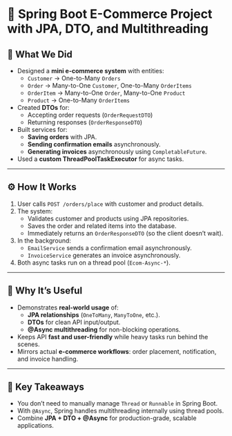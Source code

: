 # 🏪 Spring Boot E-Commerce Project with JPA, DTO, and Multithreading

## 📝 What We Did
- Designed a **mini e-commerce system** with entities:
  - `Customer` → One-to-Many `Orders`
  - `Order` → Many-to-One `Customer`, One-to-Many `OrderItems`
  - `OrderItem` → Many-to-One `Order`, Many-to-One `Product`
  - `Product` → One-to-Many `OrderItems`
- Created **DTOs** for:
  - Accepting order requests (`OrderRequestDTO`)
  - Returning responses (`OrderResponseDTO`)
- Built services for:
  - **Saving orders** with JPA.
  - **Sending confirmation emails** asynchronously.
  - **Generating invoices** asynchronously using `CompletableFuture`.
- Used a **custom ThreadPoolTaskExecutor** for async tasks.

---

## ⚙️ How It Works
1. User calls `POST /orders/place` with customer and product details.
2. The system:
   - Validates customer and products using JPA repositories.
   - Saves the order and related items into the database.
   - Immediately returns an `OrderResponseDTO` (so the client doesn’t wait).
3. In the background:
   - `EmailService` sends a confirmation email asynchronously.
   - `InvoiceService` generates an invoice asynchronously.
4. Both async tasks run on a thread pool (`Ecom-Async-*`).

---

## 🚀 Why It’s Useful
- Demonstrates **real-world usage** of:
  - **JPA relationships** (`OneToMany`, `ManyToOne`, etc.).
  - **DTOs** for clean API input/output.
  - **@Async multithreading** for non-blocking operations.
- Keeps API **fast and user-friendly** while heavy tasks run behind the scenes.
- Mirrors actual **e-commerce workflows**: order placement, notification, and invoice handling.

---

## 🌟 Key Takeaways
- You don’t need to manually manage `Thread` or `Runnable` in Spring Boot.
- With `@Async`, Spring handles multithreading internally using thread pools.
- Combine **JPA + DTO + @Async** for production-grade, scalable applications.
